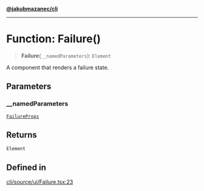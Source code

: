 [**@jakubmazanec/cli**](../README.md)

---

# Function: Failure()

> **Failure**(`__namedParameters`): `Element`

A component that renders a failure state.

## Parameters

### \_\_namedParameters

[`FailureProps`](../type-aliases/FailureProps.md)

## Returns

`Element`

## Defined in

[cli/source/ui/Failure.tsx:23](https://github.com/jakubmazanec/tools/blob/4bb343d3736e4f9f11a014de3241c6054262151e/packages/cli/source/ui/Failure.tsx#L23)
